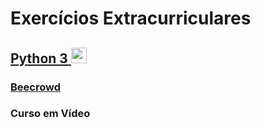 # Exercícios Extracurriculares

## <a href="/Python">Python 3 <img src="https://cdn-icons-png.flaticon.com/512/5968/5968350.png" width="25"></a>

### <a href="D:\GitHub Desktop\Extracurricular\Python\Beecrowd">Beecrowd</a>

### Curso em Vídeo